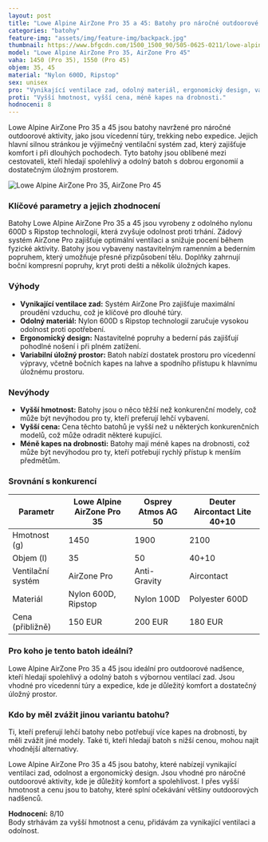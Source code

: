 ```yaml
---
layout: post
title: "Lowe Alpine AirZone Pro 35 a 45: Batohy pro náročné outdoorové aktivity"
categories: "batohy"
feature-img: "assets/img/feature-img/backpack.jpg"
thumbnail: https://www.bfgcdn.com/1500_1500_90/505-0625-0211/lowe-alpine-airzone-pro-35-10-sac-a-dos-de-trekking.jpg
model: "Lowe Alpine AirZone Pro 35, AirZone Pro 45"
vaha: 1450 (Pro 35), 1550 (Pro 45)
objem: 35, 45
material: "Nylon 600D, Ripstop"
sex: unisex
pro: "Vynikající ventilace zad, odolný materiál, ergonomický design, variabilní úložný prostor."
proti: "Vyšší hmotnost, vyšší cena, méně kapes na drobnosti."
hodnoceni: 8
---
```



Lowe Alpine AirZone Pro 35 a 45 jsou batohy navržené pro náročné outdoorové aktivity, jako jsou vícedenní túry, trekking nebo expedice. Jejich hlavní silnou stránkou je výjimečný ventilační systém zad, který zajišťuje komfort i při dlouhých pochodech. Tyto batohy jsou oblíbené mezi cestovateli, kteří hledají spolehlivý a odolný batoh s dobrou ergonomií a dostatečným úložným prostorem.

![Lowe Alpine AirZone Pro 35, AirZone Pro 45](https://res.cloudinary.com/dvwv5cne3/image/fetch/w_auto,h_450,c_fill,g_auto,f_auto,q_auto/https://www.bfgcdn.com/1500_1500_90/505-0625-0211/lowe-alpine-airzone-pro-35-10-sac-a-dos-de-trekking.jpg)

### Klíčové parametry a jejich zhodnocení

Batohy Lowe Alpine AirZone Pro 35 a 45 jsou vyrobeny z odolného nylonu 600D s Ripstop technologií, která zvyšuje odolnost proti trhání. Zádový systém AirZone Pro zajišťuje optimální ventilaci a snižuje pocení během fyzické aktivity. Batohy jsou vybaveny nastavitelným ramenním a bederním popruhem, který umožňuje přesné přizpůsobení tělu. Doplňky zahrnují boční kompresní popruhy, kryt proti dešti a několik úložných kapes.

### Výhody

- **Vynikající ventilace zad:** Systém AirZone Pro zajišťuje maximální proudění vzduchu, což je klíčové pro dlouhé túry.
- **Odolný materiál:** Nylon 600D s Ripstop technologií zaručuje vysokou odolnost proti opotřebení.
- **Ergonomický design:** Nastavitelné popruhy a bederní pás zajišťují pohodlné nošení i při plném zatížení.
- **Variabilní úložný prostor:** Batoh nabízí dostatek prostoru pro vícedenní výpravy, včetně bočních kapes na lahve a spodního přístupu k hlavnímu úložnému prostoru.

### Nevýhody 
- **Vyšší hmotnost:** Batohy jsou o něco těžší než konkurenční modely, což může být nevýhodou pro ty, kteří preferují lehčí vybavení.
- **Vyšší cena:** Cena těchto batohů je vyšší než u některých konkurenčních modelů, což může odradit některé kupující.
- **Méně kapes na drobnosti:** Batohy mají méně kapes na drobnosti, což může být nevýhodou pro ty, kteří potřebují rychlý přístup k menším předmětům.

### Srovnání s konkurencí

| Parametr               | Lowe Alpine AirZone Pro 35 | Osprey Atmos AG 50 | Deuter Aircontact Lite 40+10 |
|------------------------|----------------------------|--------------------|------------------------------|
| Hmotnost (g)           | 1450                       | 1900               | 2100                         |
| Objem (l)              | 35                         | 50                 | 40\+10                       |
| Ventilační systém       | AirZone Pro                | Anti\-Gravity      | Aircontact                   |
| Materiál               | Nylon 600D, Ripstop        | Nylon 100D         | Polyester 600D               |
| Cena (přibližně)       | 150 EUR                    | 200 EUR            | 180 EUR                      |

### Pro koho je tento batoh ideální?

Lowe Alpine AirZone Pro 35 a 45 jsou ideální pro outdoorové nadšence, kteří hledají spolehlivý a odolný batoh s výbornou ventilací zad. Jsou vhodné pro vícedenní túry a expedice, kde je důležitý komfort a dostatečný úložný prostor.

### Kdo by měl zvážit jinou variantu batohu?

Ti, kteří preferují lehčí batohy nebo potřebují více kapes na drobnosti, by měli zvážit jiné modely. Také ti, kteří hledají batoh s nižší cenou, mohou najít vhodnější alternativy.

Lowe Alpine AirZone Pro 35 a 45 jsou batohy, které nabízejí vynikající ventilaci zad, odolnost a ergonomický design. Jsou vhodné pro náročné outdoorové aktivity, kde je důležitý komfort a spolehlivost. I přes vyšší hmotnost a cenu jsou to batohy, které splní očekávání většiny outdoorových nadšenců.

**Hodnocení:** 8/10  
Body strhávám za vyšší hmotnost a cenu, přidávám za vynikající ventilaci a odolnost.